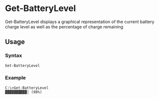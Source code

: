 # Get-BatteryLevel
Get-BatteryLevel displays a graphical representation of the current battery charge level as well as the percentage of charge remaining
## Usage
### Syntax
```powershell
Get-BatteryLevel
```
### Example
```
C:\>Get-BatteryLevel
▓▓▓▓▓▓▓▓▓▓░ (98%)
```